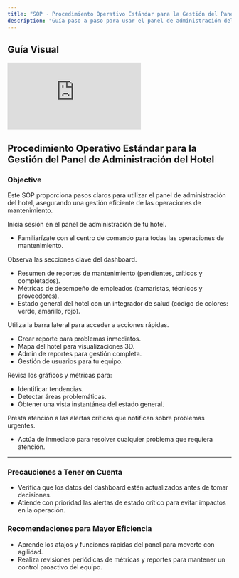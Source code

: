 ```yaml
---
title: "SOP · Procedimiento Operativo Estándar para la Gestión del Panel de Administración del Hotel"
description: "Guía paso a paso para usar el panel de administración del hotel como herramienta de gestión operativa."
---
```


## Guía Visual

<iframe
  className="w-full aspect-video rounded-xl"
  src="https://www.loom.com/embed/a82f1889da2d4d82adc7d15a72242932"
  title="panel_administracion"
  frameBorder="0"
  allow="accelerometer; autoplay; clipboard-write; encrypted-media; gyroscope; picture-in-picture"
  allowFullScreen
></iframe>


## Procedimiento Operativo Estándar para la Gestión del Panel de Administración del Hotel

### Objective

Este SOP proporciona pasos claros para utilizar el panel de administración del hotel, asegurando una gestión eficiente de las operaciones de mantenimiento.

<Steps titleSize="h3">
  <Step title="Paso 1 · Acceso al Panel de Administración" icon="eye" iconType="solid" stepNumber={1}>
    Inicia sesión en el panel de administración de tu hotel.
    <ul>
      <li>Familiarízate con el centro de comando para todas las operaciones de mantenimiento.</li>
    </ul>
  </Step>

  <Step title="Paso 2 · Navegación por el Dashboard" icon="chart-bar" iconType="solid" stepNumber={2}>
    Observa las secciones clave del dashboard.
    <ul>
      <li>Resumen de reportes de mantenimiento (pendientes, críticos y completados).</li>
      <li>Métricas de desempeño de empleados (camaristas, técnicos y proveedores).</li>
      <li>Estado general del hotel con un integrador de salud (código de colores: verde, amarillo, rojo).</li>
    </ul>
  </Step>

  <Step title="Paso 3 · Uso de Acciones Rápidas" icon="plus" iconType="solid" stepNumber={3}>
    Utiliza la barra lateral para acceder a acciones rápidas.
    <ul>
      <li>Crear reporte para problemas inmediatos.</li>
      <li>Mapa del hotel para visualizaciones 3D.</li>
      <li>Admin de reportes para gestión completa.</li>
      <li>Gestión de usuarios para tu equipo.</li>
    </ul>
  </Step>

  <Step title="Paso 4 · Monitoreo de Gráficos y Métricas" icon="chart-line" iconType="solid" stepNumber={4}>
    Revisa los gráficos y métricas para:
    <ul>
      <li>Identificar tendencias.</li>
      <li>Detectar áreas problemáticas.</li>
      <li>Obtener una vista instantánea del estado general.</li>
    </ul>
  </Step>

  <Step title="Paso 5 · Atención a Alertas Críticas" icon="flag" iconType="solid" stepNumber={5}>
    Presta atención a las alertas críticas que notifican sobre problemas urgentes.
    <ul>
      <li>Actúa de inmediato para resolver cualquier problema que requiera atención.</li>
    </ul>
  </Step>
</Steps>

---

### Precauciones a Tener en Cuenta

- Verifica que los datos del dashboard estén actualizados antes de tomar decisiones.
- Atiende con prioridad las alertas de estado crítico para evitar impactos en la operación.

### Recomendaciones para Mayor Eficiencia

- Aprende los atajos y funciones rápidas del panel para moverte con agilidad.
- Realiza revisiones periódicas de métricas y reportes para mantener un control proactivo del equipo.

